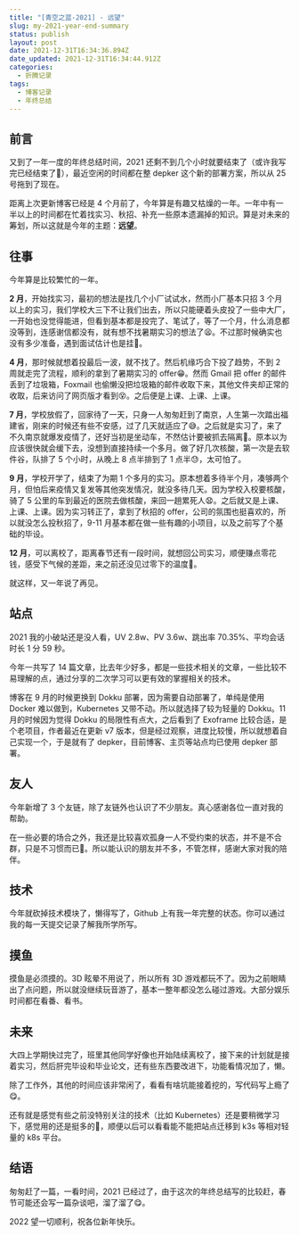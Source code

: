 ```yaml
---
title: "[青空之蓝-2021] - 远望"
slug: my-2021-year-end-summary
status: publish
layout: post
date: 2021-12-31T16:34:36.894Z
date_updated: 2021-12-31T16:34:44.912Z
categories:
  - 折腾记录
tags:
  - 博客记录
  - 年终总结
---
```

## 前言

又到了一年一度的年终总结时间，2021 还剩不到几个小时就要结束了（或许我写完已经结束了🤣），最近空闲的时间都在整 depker 这个新的部署方案，所以从 25 号拖到了现在。

距离上次更新博客已经是 4 个月前了，今年算是有趣又枯燥的一年。一年中有一半以上的时间都在忙着找实习、秋招、补充一些原本遗漏掉的知识。算是对未来的筹划，所以这就是今年的主题：**远望**。

## 往事

今年算是比较繁忙的一年。

**2 月**，开始找实习，最初的想法是找几个小厂试试水，然而小厂基本只招 3 个月以上的实习，我们学校大三下不让我们出去，所以只能硬着头皮投了一些中大厂，一开始也没觉得能进，但看到基本都是投完了、笔试了，等了一个月，什么消息都没等到，连感谢信都没有，就有想不找暑期实习的想法了😫。不过那时候确实也没有多少准备，遇到面试估计也是挂🤣。

**4 月**，那时候就想着投最后一波，就不找了。然后机缘巧合下投了趋势，不到 2 周就走完了流程，顺利的拿到了暑期实习的 offer😁。然而 Gmail 把 offer 的邮件丢到了垃圾箱，Foxmail 也偷懒没把垃圾箱的邮件收取下来，其他文件夹却正常的收取，后来访问了网页版才看到😵。之后便是上课、上课、上课。

**7 月**，学校放假了，回家待了一天，只身一人匆匆赶到了南京，人生第一次踏出福建省，刚来的时候还有些不安感，过了几天就适应了😅。之后就是实习了，来了不久南京就爆发疫情了，还好当初是坐动车，不然估计要被抓去隔离🤣。原本以为应该很快就会缓下去，没想到直接持续一个多月。做了好几次核酸，第一次是去软件谷，队排了 5 个小时，从晚上 8 点半排到了 1 点半😓，太可怕了。

**9 月**，学校开学了，结束了为期 1 个多月的实习。原本想着多待半个月，凑够两个月，但怕后来疫情又复发等其他突发情况，就没多待几天。因为学校入校要核酸，骑了 5 公里的车到最近的医院去做核酸，来回一趟累死人😧。之后就又是上课、上课、上课。因为实习转正了，拿到了秋招的 offer，公司的氛围也挺喜欢的，所以就没怎么投秋招了，9-11 月基本都在做一些有趣的小项目，以及之前写了个基础的毕设。

**12 月**，可以离校了，距离春节还有一段时间，就想回公司实习，顺便赚点零花钱，感受下气候的差距，来之前还没见过零下的温度🤣。

就这样，又一年说了再见。

## 站点

2021 我的小破站还是没人看，UV 2.8w、PV 3.6w、跳出率 70.35%、平均会话时长 1 分 59 秒。

今年一共写了 14 篇文章，比去年少好多，都是一些技术相关的文章，一些比较不易理解的点，通过分享的二次学习可以更有效的掌握相关的技术。

博客在 9 月的时候更换到 Dokku 部署，因为需要自动部署了，单纯是使用 Docker 难以做到，Kubernetes 又带不动。所以就选择了较为轻量的 Dokku。11 月的时候因为觉得 Dokku 的局限性有点大，之后看到了 Exoframe 比较合适，是个老项目，作者最近在更新 v7 版本，但是经过观察，进度比较慢，所以就想着自己实现一个，于是就有了 depker，目前博客、主页等站点均已使用 depker 部署。

## 友人

今年新增了 3 个友链，除了友链外也认识了不少朋友。真心感谢各位一直对我的帮助。

在一些必要的场合之外，我还是比较喜欢孤身一人不受约束的状态，并不是不合群，只是不习惯而已🤣。所以能认识的朋友并不多，不管怎样，感谢大家对我的陪伴。

## 技术

今年就砍掉技术模块了，懒得写了，Github 上有我一年完整的状态。你可以通过我的每一天提交记录了解我所学所写。

## 摸鱼

摸鱼是必须摸的。3D 眩晕不用说了，所以所有 3D 游戏都玩不了。因为之前眼睛出了点问题，所以就没继续玩音游了，基本一整年都没怎么碰过游戏。大部分娱乐时间都在看番、看书。

## 未来

大四上学期快过完了，班里其他同学好像也开始陆续离校了，接下来的计划就是接着实习，然后肝完毕设和毕业论文，还有些东西要改进下，功能看情况加了，懒。

除了工作外，其他的时间应该非常闲了，看看有啥坑能接着挖的，写代码写上瘾了😋。

还有就是感觉有些之前没特别关注的技术（比如 Kubernetes）还是要稍微学习下，感觉用的还是挺多的🤔，顺便以后可以看看能不能把站点迁移到 k3s 等相对轻量的 k8s 平台。

## 结语

匆匆赶了一篇，一看时间，2021 已经过了，由于这次的年终总结写的比较赶，春节可能还会写一篇杂谈吧，溜了溜了😋。

<message>2022 望一切顺利，祝各位新年快乐。</message>